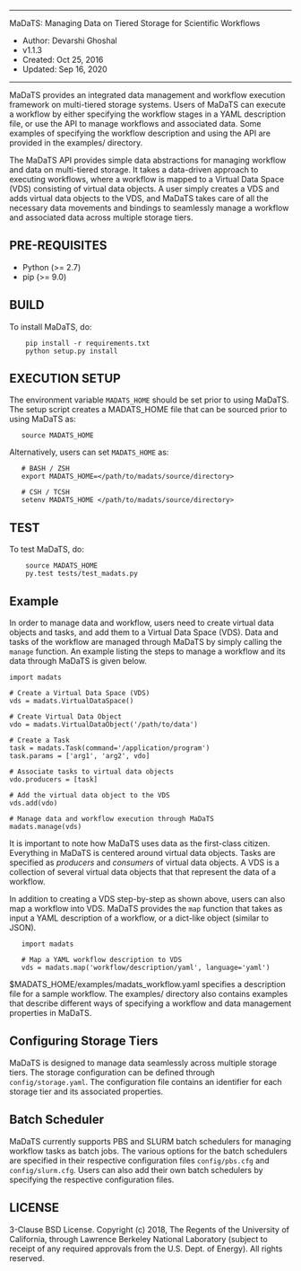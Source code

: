 **************************************************************************
MaDaTS: Managing Data on Tiered Storage for Scientific Workflows

* Author: Devarshi Ghoshal
* v1.1.3
* Created: Oct 25, 2016
* Updated: Sep 16, 2020
**************************************************************************

MaDaTS provides an integrated data management and workflow execution
framework on multi-tiered storage systems. Users of MaDaTS can execute
a workflow by either specifying the workflow stages in a YAML description
file, or use the API to manage workflows and associated data. Some examples
of specifying the workflow description and using the API are provided in
the examples/ directory.

The MaDaTS API provides simple data abstractions for managing workflow and
data on multi-tiered storage. It takes a data-driven approach to executing
workflows, where a workflow is mapped to a Virtual Data Space (VDS) consisting
of virtual data objects. A user simply creates a VDS and adds virtual data
objects to the VDS, and MaDaTS takes care of all the necessary data movements
and bindings to seamlessly manage a workflow and associated data across multiple
storage tiers.  

PRE-REQUISITES
--------------
* Python (>= 2.7)
* pip (>= 9.0)

BUILD
-----
To install MaDaTS, do:

        pip install -r requirements.txt
        python setup.py install


EXECUTION SETUP
---------------
The environment variable `MADATS_HOME` should be set prior to using MaDaTS.
The setup script creates a MADATS_HOME file that can be sourced prior to
using MaDaTS as:

       source MADATS_HOME

Alternatively, users can set `MADATS_HOME` as:

       # BASH / ZSH
       export MADATS_HOME=</path/to/madats/source/directory>

       # CSH / TCSH
       setenv MADATS_HOME </path/to/madats/source/directory>


TEST
-----
To test MaDaTS, do:

        source MADATS_HOME
        py.test tests/test_madats.py


Example
-------
In order to manage data and workflow, users need to create virtual data objects
and tasks, and add them to a Virtual Data Space (VDS). Data and tasks of the
workflow are managed through MaDaTS by simply calling the `manage` function.
An example listing the steps to manage a workflow and its data through MaDaTS
is given below.

	import madats
	
	# Create a Virtual Data Space (VDS)
	vds = madats.VirtualDataSpace()

	# Create Virtual Data Object
	vdo = madats.VirtualDataObject('/path/to/data')

	# Create a Task
	task = madats.Task(command='/application/program')
	task.params = ['arg1', 'arg2', vdo]

	# Associate tasks to virtual data objects
	vdo.producers = [task]

	# Add the virtual data object to the VDS
	vds.add(vdo)

	# Manage data and workflow execution through MaDaTS
	madats.manage(vds)

It is important to note how MaDaTS uses data as the first-class
citizen. Everything in MaDaTS is centered around virtual data objects.
Tasks are specified as *producers* and *consumers* of virtual data
objects. A VDS is a collection of several virtual data objects that
that represent the data of a workflow.

In addition to creating a VDS step-by-step as shown above, users
can also map a workflow into VDS. MaDaTS provides the `map` function
that takes as input a YAML description of a workflow, or a dict-like
object (similar to JSON). 

       import madats

       # Map a YAML workflow description to VDS
       vds = madats.map('workflow/description/yaml', language='yaml') 

$MADATS_HOME/examples/madats_workflow.yaml specifies a description file
for a sample workflow. The examples/ directory also contains examples that
describe different ways of specifying a workflow and data management properties
in MaDaTS.

Configuring Storage Tiers
--------------------------
MaDaTS is designed to manage data seamlessly across multiple storage tiers. The storage
configuration can be defined through `config/storage.yaml`. The configuration file contains
an identifier for each storage tier and its associated properties.

Batch Scheduler
---------------
MaDaTS currently supports PBS and SLURM batch schedulers for managing workflow tasks as
batch jobs. The various options for the batch schedulers are specified in their respective
configuration files `config/pbs.cfg` and `config/slurm.cfg`. Users can also add their own
batch schedulers by specifying the respective configuration files.

LICENSE
-------
3-Clause BSD License.
Copyright (c) 2018, The Regents of the University of California,
through Lawrence Berkeley National Laboratory (subject to receipt
of any required approvals from the U.S. Dept. of Energy). All rights
reserved.